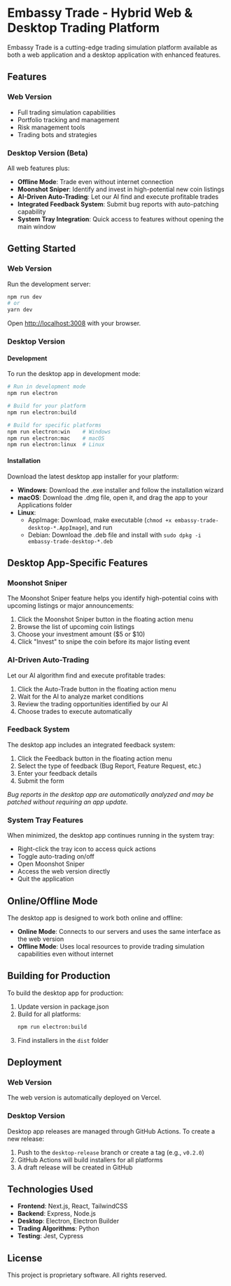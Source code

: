 # Embassy Trade - Hybrid Web & Desktop Trading Platform

Embassy Trade is a cutting-edge trading simulation platform available as both a web application and a desktop application with enhanced features.

## Features

### Web Version
- Full trading simulation capabilities
- Portfolio tracking and management
- Risk management tools
- Trading bots and strategies

### Desktop Version (Beta)
All web features plus:
- **Offline Mode**: Trade even without internet connection
- **Moonshot Sniper**: Identify and invest in high-potential new coin listings
- **AI-Driven Auto-Trading**: Let our AI find and execute profitable trades
- **Integrated Feedback System**: Submit bug reports with auto-patching capability
- **System Tray Integration**: Quick access to features without opening the main window

## Getting Started

### Web Version

Run the development server:

```bash
npm run dev
# or
yarn dev
```

Open [http://localhost:3008](http://localhost:3008) with your browser.

### Desktop Version

#### Development

To run the desktop app in development mode:

```bash
# Run in development mode
npm run electron

# Build for your platform
npm run electron:build

# Build for specific platforms
npm run electron:win    # Windows
npm run electron:mac    # macOS
npm run electron:linux  # Linux
```

#### Installation

Download the latest desktop app installer for your platform:

- **Windows**: Download the .exe installer and follow the installation wizard
- **macOS**: Download the .dmg file, open it, and drag the app to your Applications folder
- **Linux**: 
  - AppImage: Download, make executable (`chmod +x embassy-trade-desktop-*.AppImage`), and run
  - Debian: Download the .deb file and install with `sudo dpkg -i embassy-trade-desktop-*.deb`

## Desktop App-Specific Features

### Moonshot Sniper

The Moonshot Sniper feature helps you identify high-potential coins with upcoming listings or major announcements:

1. Click the Moonshot Sniper button in the floating action menu
2. Browse the list of upcoming coin listings
3. Choose your investment amount ($5 or $10)
4. Click "Invest" to snipe the coin before its major listing event

### AI-Driven Auto-Trading

Let our AI algorithm find and execute profitable trades:

1. Click the Auto-Trade button in the floating action menu
2. Wait for the AI to analyze market conditions
3. Review the trading opportunities identified by our AI
4. Choose trades to execute automatically

### Feedback System

The desktop app includes an integrated feedback system:

1. Click the Feedback button in the floating action menu
2. Select the type of feedback (Bug Report, Feature Request, etc.)
3. Enter your feedback details
4. Submit the form

*Bug reports in the desktop app are automatically analyzed and may be patched without requiring an app update.*

### System Tray Features

When minimized, the desktop app continues running in the system tray:

- Right-click the tray icon to access quick actions
- Toggle auto-trading on/off
- Open Moonshot Sniper
- Access the web version directly
- Quit the application

## Online/Offline Mode

The desktop app is designed to work both online and offline:

- **Online Mode**: Connects to our servers and uses the same interface as the web version
- **Offline Mode**: Uses local resources to provide trading simulation capabilities even without internet

## Building for Production

To build the desktop app for production:

1. Update version in package.json
2. Build for all platforms:
   ```bash
   npm run electron:build
   ```
3. Find installers in the `dist` folder

## Deployment

### Web Version

The web version is automatically deployed on Vercel.

### Desktop Version

Desktop app releases are managed through GitHub Actions. To create a new release:

1. Push to the `desktop-release` branch or create a tag (e.g., `v0.2.0`)
2. GitHub Actions will build installers for all platforms
3. A draft release will be created in GitHub

## Technologies Used

- **Frontend**: Next.js, React, TailwindCSS
- **Backend**: Express, Node.js
- **Desktop**: Electron, Electron Builder
- **Trading Algorithms**: Python
- **Testing**: Jest, Cypress

## License

This project is proprietary software. All rights reserved.
